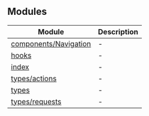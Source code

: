## Modules

| Module | Description |
| ------ | ------ |
| [components/Navigation](components.Navigation.md) | - |
| [hooks](hooks.md) | - |
| [index](index.md) | - |
| [types/actions](types.actions.md) | - |
| [types](types.md) | - |
| [types/requests](types.requests.md) | - |
